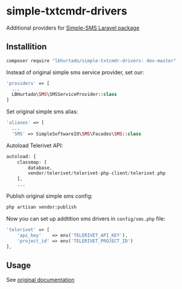 # simple-txtcmdr-drivers
Additional providers for [Simple-SMS Laravel package](https://github.com/SimpleSoftwareIO/simple-sms)

## Installition
```bash 
composer require "lbhurtado/simple-txtcmdr-drivers: dev-master"
```

Instead of original simple sms service provider, set our:
```php
'providers' => [
  ...
  LBHurtado\SMS\SMSServiceProvider::class
]
```

Set original simple sms alias:
```php
'aliases' => [
  ...
  'SMS' => SimpleSoftwareIO\SMS\Facades\SMS::class
```
Autoload Telerivet API:
```php
autoload: {
	classmap: [
		database,
		vendor/telerivet/telerivet-php-client/telerivet.php
	],
	...
```


Publish original simple sms config:
```bash 
php artisan vendor:publish
```

Now you can set up addtition sms drivers in `config/sms.php` file:
```php
'telerivet' => [
    'api_key'    => env('TELERIVET_API_KEY'),
    'project_id' => env('TELERIVET_PROJECT_ID')
],
```

## Usage
See [original documentation](https://github.com/SimpleSoftwareIO/simple-sms/blob/master/README.md#usage)

